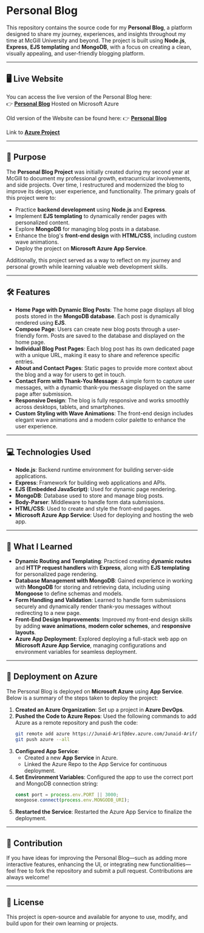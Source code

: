 # Personal Blog

This repository contains the source code for my **Personal Blog**, a platform designed to share my journey, experiences, and insights throughout my time at McGill University and beyond. The project is built using **Node.js**, **Express**, **EJS templating** and **MongoDB**, with a focus on creating a clean, visually appealing, and user-friendly blogging platform.

---

## 🖥️ Live Website

You can access the live version of the Personal Blog here:  
👉 **[Personal Blog](https://persoanl-blog-fcgbauhzase4hkhd.canadacentral-01.azurewebsites.net/)** Hosted on Microsoft Azure

Old version of the Website can be found here: 👉 **[Personal Blog](https://blog-junaid.onrender.com)**

Link to **[Azure Project](https://dev.azure.com/Junaid-Arif/Personal%20Blog)**

---

## 🎯 Purpose

The **Personal Blog Project** was initially created during my second year at McGill to document my professional growth, extracurricular involvements, and side projects. Over time, I restructured and modernized the blog to improve its design, user experience, and functionality. The primary goals of this project were to:

- Practice **backend development** using **Node.js** and **Express**.
- Implement **EJS templating** to dynamically render pages with personalized content.
- Explore **MongoDB** for managing blog posts in a database.
- Enhance the blog's **front-end design** with **HTML/CSS**, including custom wave animations.
- Deploy the project on **Microsoft Azure App Service**.

Additionally, this project served as a way to reflect on my journey and personal growth while learning valuable web development skills.

---

## 🛠️ Features

- **Home Page with Dynamic Blog Posts**: The home page displays all blog posts stored in the **MongoDB database**. Each post is dynamically rendered using **EJS**.
- **Compose Page**: Users can create new blog posts through a user-friendly form. Posts are saved to the database and displayed on the home page.
- **Individual Blog Post Pages**: Each blog post has its own dedicated page with a unique URL, making it easy to share and reference specific entries.
- **About and Contact Pages**: Static pages to provide more context about the blog and a way for users to get in touch.
- **Contact Form with Thank-You Message**: A simple form to capture user messages, with a dynamic thank-you message displayed on the same page after submission.
- **Responsive Design**: The blog is fully responsive and works smoothly across desktops, tablets, and smartphones.
- **Custom Styling with Wave Animations**: The front-end design includes elegant wave animations and a modern color palette to enhance the user experience.

---

## 💻 Technologies Used

- **Node.js**: Backend runtime environment for building server-side applications.
- **Express**: Framework for building web applications and APIs.
- **EJS (Embedded JavaScript)**: Used for dynamic page rendering.
- **MongoDB**: Database used to store and manage blog posts.
- **Body-Parser**: Middleware to handle form data submissions.
- **HTML/CSS**: Used to create and style the front-end pages.
- **Microsoft Azure App Service**: Used for deploying and hosting the web app.

---

## 🧩 What I Learned

- **Dynamic Routing and Templating**: Practiced creating **dynamic routes** and **HTTP request handlers** with **Express**, along with **EJS templating** for personalized page rendering.
- **Database Management with MongoDB**: Gained experience in working with **MongoDB** for storing and retrieving data, including using **Mongoose** to define schemas and models.
- **Form Handling and Validation**: Learned to handle form submissions securely and dynamically render thank-you messages without redirecting to a new page.
- **Front-End Design Improvements**: Improved my front-end design skills by adding **wave animations**, **modern color schemes**, and **responsive layouts**.
- **Azure App Deployment**: Explored deploying a full-stack web app on **Microsoft Azure App Service**, managing configurations and environment variables for seamless deployment.

---

## 🚀 Deployment on Azure

The Personal Blog is deployed on **Microsoft Azure** using **App Service**. Below is a summary of the steps taken to deploy the project:

1. **Created an Azure Organization**: Set up a project in **Azure DevOps**.
2. **Pushed the Code to Azure Repos**: Used the following commands to add Azure as a remote repository and push the code:
   ```bash
   git remote add azure https://Junaid-Arif@dev.azure.com/Junaid-Arif/Personal%20Blog/_git/Personal%20Blog
   git push azure --all
   ```
3. **Configured App Service**:
   - Created a new **App Service** in Azure.
   - Linked the Azure Repo to the App Service for continuous deployment.
4. **Set Environment Variables**: Configured the app to use the correct port and MongoDB connection string:
   ```javascript
   const port = process.env.PORT || 3000;
   mongoose.connect(process.env.MONGODB_URI);
   ```
5. **Restarted the Service**: Restarted the Azure App Service to finalize the deployment.

---

## 🤝 Contribution

If you have ideas for improving the Personal Blog—such as adding more interactive features, enhancing the UI, or integrating new functionalities—feel free to fork the repository and submit a pull request. Contributions are always welcome!

---

## 📄 License

This project is open-source and available for anyone to use, modify, and build upon for their own learning or projects.
